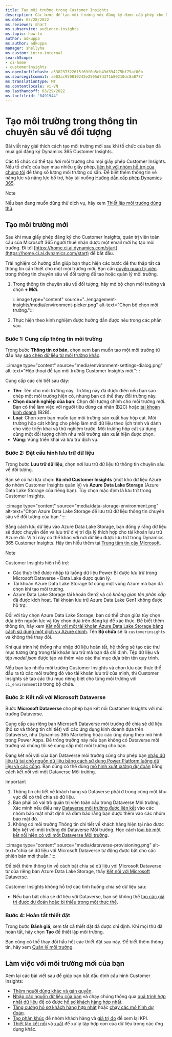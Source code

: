 ```yaml
---
title: Tạo môi trường trong Customer Insights
description: Các bước để tạo môi trường với đăng ký được cấp phép cho Dynamics 365 Customer Insights.
ms.date: 03/28/2022
ms.reviewer: mhart
ms.subservice: audience-insights
ms.topic: how-to
author: adkuppa
ms.author: adkuppa
manager: shellyha
ms.custom: intro-internal
searchScope:
- ci-home
- customerInsights
ms.openlocfilehash: a538237322615f69f0a5cb43d394275bf79af00b
ms.sourcegitcommit: ae02ac950810242e2505d7d371b80210dc8a0777
ms.translationtype: MT
ms.contentlocale: vi-VN
ms.lasthandoff: 03/29/2022
ms.locfileid: "8491944"
---
```

# <a name="create-an-environment-in-audience-insights"></a>Tạo môi trường trong thông tin chuyên sâu về đối tượng

Bài viết này giải thích cách tạo môi trường mới sau khi tổ chức của bạn đã mua gói đăng ký Dynamics 365 Customer Insights. 

Các tổ chức có thể tạo *hai* môi trường cho mọi giấy phép Customer Insights. Nếu tổ chức của bạn mua nhiều giấy phép, [liên hệ với nhóm hỗ trợ của chúng tôi](https://go.microsoft.com/fwlink/?linkid=2079641) để tăng số lượng môi trường có sẵn. Để biết thêm thông tin về năng lực và năng lực bổ trợ, hãy tải xuống [Hướng dẫn cấp phép Dynamics 365](https://go.microsoft.com/fwlink/?LinkId=866544).

> [!NOTE]
> Nếu bạn đang muốn dùng thử dịch vụ, hãy xem [Thiết lập môi trường dùng thử](../trial-signup.md).

## <a name="create-a-new-environment"></a>Tạo môi trường mới

Sau khi mua giấy phép đăng ký cho Customer Insights, quản trị viên toàn cầu của Microsoft 365 người thuê nhận được một email mời họ tạo môi trường. Đi tới [https://home.ci.ai.dynamics.com/start](https://home.ci.ai.dynamics.com/start) để bắt đầu. 

Trải nghiệm có hướng dẫn giúp bạn thực hiện các bước để thu thập tất cả thông tin cần thiết cho một môi trường mới. Bạn cần [quyền quản trị viên](permissions.md) trong thông tin chuyên sâu về đối tượng để tạo hoặc quản lý môi trường.

1. Trong thông tin chuyên sâu về đối tượng, hãy mở bộ chọn môi trường và chọn **+ Mới**.
  
   :::image type="content" source="../engagement-insights/media/environment-picker.png" alt-text="Chọn bộ chọn môi trường.":::

1. Thực hiện theo kinh nghiệm được hướng dẫn được nêu trong các phần sau.

### <a name="step-1-provide-environment-information"></a>Bước 1: Cung cấp thông tin môi trường

Trong bước **Thông tin cơ bản**, chọn xem bạn muốn tạo một môi trường từ đầu hay [sao chép dữ liệu từ môi trường khác](manage-environments.md#copy-the-environment-configuration).

   :::image type="content" source="media/environment-settings-dialog.png" alt-text="Hộp thoại để tạo môi trường Customer Insights mới.":::

Cung cấp các chi tiết sau đây:
   - **Tên**: Tên cho môi trường này. Trường này đã được điền nếu bạn sao chép một môi trường hiện có, nhưng bạn có thể thay đổi trường này.
   - **Chọn doanh nghiệp của bạn**: Chọn đối tượng chính cho môi trường mới. Bạn có thể làm việc với người tiêu dùng cá nhân (B2C) hoặc [tài khoản kinh doanh](work-with-business-accounts.md) (B2B).
   - **Loại**: Chọn xem bạn muốn tạo môi trường sản xuất hay hộp cát. Môi trường hộp cát không cho phép làm mới dữ liệu theo lịch trình và dành cho việc triển khai và thử nghiệm trước. Môi trường hộp cát sử dụng cùng một đối tượng chính như môi trường sản xuất hiện được chọn.
   - **Vùng**: Vùng triển khai và lưu trư dịch vụ.

### <a name="step-2-configure-data-storage"></a>Bước 2: Đặt cấu hình lưu trữ dữ liệu

Trong bước **Lưu trữ dữ liệu**, chọn nơi lưu trữ dữ liệu từ thông tin chuyên sâu về đối tượng.

Bạn sẽ có hai lựa chọn: **Bộ nhớ Customer Insights** (một kho dữ liệu Azure do nhóm Customer Insights quản lý) và **Azure Data Lake Storage** (Azure Data Lake Storage của riêng bạn). Tùy chọn mặc định là lưu trữ trong Customer Insights.

:::image type="content" source="media/data-storage-environment.png" alt-text="Chọn Azure Data Lake Storage để lưu trữ dữ liệu thông tin chuyên sâu về đối tượng của bạn.":::

Bằng cách lưu dữ liệu vào Azure Data Lake Storage, bạn đồng ý rằng dữ liệu sẽ được chuyển đến và lưu trữ ở vị trí địa lý thích hợp cho tài khoản lưu trữ Azure đó. Vị trí này có thể khác với nơi dữ liệu được lưu trữ trong Dynamics 365 Customer Insights. Hãy tìm hiểu thêm tại [Trung tâm tin cậy Microsoft](https://www.microsoft.com/trust-center).

> [!NOTE]
> Customer Insights hiện hỗ trợ:
> - Các thực thể được nhập từ luồng dữ liệu Power BI được lưu trữ trong Microsoft Dataverse - Data Lake được quản lý.  
> - Tài khoản Azure Data Lake Storage từ cùng một vùng Azure mà bạn đã chọn khi tạo môi trường.
> - Azure Data Lake Storage tài khoản Gen2 và có *không gian tên phân cấp* đã được kích hoạt. Tài khoản lưu trữ Azure Data Lake Gen1 không được hỗ trợ.

Đối với tùy chọn Azure Data Lake Storage, bạn có thể chọn giữa tùy chọn dựa trên nguồn lực và tùy chọn dựa trên đăng ký để xác thực. Để biết thêm thông tin, hãy xem [Kết nối với một tài khoản Azure Data Lake Storage bằng cách sử dụng một dịch vụ Azure chính](connect-service-principal.md). Tên **Bộ chứa** sẽ là `customerinsights` và không thể thay đổi.

Khi quá trình hệ thống như nhập dữ liệu hoàn tất, hệ thống sẽ tạo các thư mục tương ứng trong tài khoản lưu trữ mà bạn đã chỉ định. Tệp dữ liệu và tệp *model.json* được tạo và thêm vào các thư mục dựa trên tên quy trình.

Nếu bạn tạo nhiều môi trường Customer Insights và chọn lưu các thực thể đầu ra từ các môi trường đó vào tài khoản lưu trữ của mình, thì Customer Insights sẽ tạo các thư mục riêng biệt cho từng môi trường với `ci_environmentID` trong bộ chứa.

### <a name="step-3-connect-to-microsoft-dataverse"></a>Bước 3: Kết nối với Microsoft Dataverse
   
Bước **Microsoft Dataverse** cho phép bạn kết nối Customer Insights với môi trường Dataverse.

Cung cấp của riêng bạn Microsoft Dataverse môi trường để chia sẻ dữ liệu (hồ sơ và thông tin chi tiết) với các ứng dụng kinh doanh dựa trên Dataverse, như Dynamics 365 Marketing hoặc các ứng dụng theo mô hình trong Power Apps. Để trống trường này nếu bạn không có Dataverse môi trường và chúng tôi sẽ cung cấp một môi trường cho bạn.

Đang kết nối với của bạn Dataverse môi trường cũng cho phép bạn [nhập dữ liệu từ tại chỗ nguồn dữ liệu bằng cách sử dụng Power Platform luồng dữ liệu và các cổng](data-sources.md#add-data-from-on-premises-data-sources). Bạn cũng có thể dùng [mô hình xuất xưởng dự đoán](predictions-overview.md?tabs=b2c#out-of-box-models) bằng cách kết nối với một Dataverse Môi trường.

> [!IMPORTANT]
> 1. Thông tin chi tiết về khách hàng và Dataverse phải ở trong cùng một khu vực để có thể chia sẻ dữ liệu.
> 1. Bạn phải có vai trò quản trị viên toàn cầu trong Dataverse Môi trường. Xác minh nếu điều này [Dataverse môi trường được liên kết](/power-platform/admin/control-user-access#associate-a-security-group-with-a-dataverse-environment) vào các nhóm bảo mật nhất định và đảm bảo rằng bạn được thêm vào các nhóm bảo mật đó.
> 1. Không có môi trường Thông tin chi tiết về khách hàng hiện tại nào được liên kết với môi trường đó Dataverse Môi trường. Học cách [loại bỏ một kết nối hiện có với một Dataverse Môi trường](manage-environments.md#remove-an-existing-connection-to-a-dataverse-environment).

:::image type="content" source="media/dataverse-provisioning.png" alt-text="chia sẻ dữ liệu với Microsoft Dataverse tự động được bật cho các phiên bản mới thuần.":::

Để biết thêm thông tin về cách bật chia sẻ dữ liệu với Microsoft Dataverse từ của riêng bạn Azure Data Lake Storage, thấy [Kết nối với Microsoft Dataverse](manage-environments.md#connect-to-microsoft-dataverse).

Customer Insights không hỗ trợ các tình huống chia sẻ dữ liệu sau:
- Nếu bạn bật chia sẻ dữ liệu với Dataverse, bạn sẽ không thể [tạo các giá trị được dự đoán hoặc bị thiếu trong một thực thể](predictions.md).

### <a name="step-4-finalize-the-settings"></a>Bước 4: Hoàn tất thiết đặt

Trong bước **Đánh giá**, xem tất cả thiết đặt đã được chỉ định. Khi mọi thứ đã hoàn tất, hãy chọn **Tạo** để thiết lập môi trường. 

Bạn cũng có thể thay đổi hầu hết các thiết đặt sau này. Để biết thêm thông tin, hãy xem [Quản lý môi trường](manage-environments.md).

## <a name="work-with-your-new-environment"></a>Làm việc với môi trường mới của bạn

Xem lại các bài viết sau để giúp bạn bắt đầu định cấu hình Customer Insights: 

- [Thêm người dùng khác và gán quyền](permissions.md).
- [Nhập các nguồn dữ liệu của bạn](data-sources.md) và chạy chúng thông qua [quá trình hợp nhất dữ liệu](data-unification.md) để có được [hồ sơ khách hàng hợp nhất](customer-profiles.md).
- [Tăng cường hồ sơ khách hàng hợp nhất](enrichment-hub.md) hoặc [chạy các mô hình dự đoán](predictions-overview.md).
- [Tạo phân khúc](segments.md) để nhóm khách hàng và [giá trị đo](measures.md) để xem lại KPI.
- [Thiết lập kết nối](connections.md) và [xuất](export-destinations.md) để xử lý tập hợp con của dữ liệu trong các ứng dụng khác.
